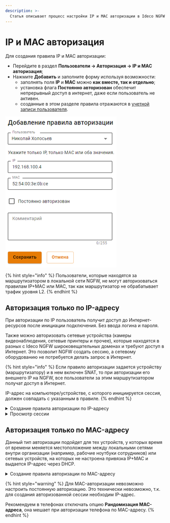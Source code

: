 ```yaml
---
description: >-
  Статья описывает процесс настройки IP и MAC авторизации в Ideco NGFW VPP.
---
```


# IP и MAC авторизация

Для создания правила IP и MAC авторизации:

* Перейдите в раздел **Пользователи -> Авторизация -> IP и MAC авторизация**;
* Нажмите **Добавить** и заполните форму используя возможности:
  * заполнять поля **IP** и **MAC** можно **как вместе, так и отдельно**;
  * установка флага **Постоянно авторизован** обеспечит непрерывный доступ в интернет, даже если пользователь не активен.&#x20;
  * созданные в этом разделе правила отражаются в [учетной записи пользователя](/settings/users/user-tree.md#kak-sozdat-uchetnuyu-zapis-polzovatelya).

![](/.gitbook/assets/ip-mac-authorization.png)

{% hint style="info" %}
Пользователи, которые находятся за маршрутизатором в локальной сети NGFW, не могут авторизоваться правилам IP+MAС или MAC, так как маршрутизатор не обрабатывает трафик уровня L2.
{% endhint %}

## Авторизация только по IP-адресу

При авторизации по IP пользователь получит доступ до Интернет-ресурсов после инициации подключения. Без ввода логина и пароля.

Также можно авторизовать сетевые устройства (камеры видеонаблюдения, сетевые принтеры и прочее), которые находятся в разных с Ideco NGFW широковещательных доменах и требуют доступ в Интернет. Это позволит NGFW создать сессию, а сетевому оборудованию не потребуется делать запрос в Интернет.

{% hint style="info" %}
Если правило авторизации задается устройству (маршрутизатору) и в нем включен SNAT, то при авторизации его внешнего IP на NGFW, все пользователи за этим маршрутизатором получат доступ в Интернет.

IP-адрес на компьютере/устройстве, с которого инициируется сессия, должен совпадать с указанным в правиле.
{% endhint %}

<details>

<summary>Создание правила авторизации по IP-адресу</summary>

Чтобы авторизовать пользователя по IP-адресу:

1. [Создайте пользователя](/settings/users/user-tree.md#kak-sozdat-uchetnuyu-zapis-polzovatelya) в Ideco NGFW или [импортируйте](/settings/users/active-directory/impot-users.md) его из Active Directory, который будет авторизован по IP.
2. Перейдите в раздел **Пользователи -> Учетные записи -> учетная запись пользователя -> IP и MAC авторизация** или **Пользователи -> Авторизация -> IP и MAC авторизация**.
3. Создайте правило-связку **IP-адрес <--> Пользователь**:

![](/.gitbook/assets/ip-mac-authorization1.png)

</details>

<details>

<summary>Просмотр сессии</summary>

После того как пользователь делает запрос в Интернет, на NGFW будет автоматически создана сессия с типом авторизации IP в разделе Мониторинг -> Авторизованные пользователи:

![](/.gitbook/assets/ip-mac-authorization3.png)

Под одним пользователем можно авторизовать только одно устройство по IP-адресу. Но одновременно с данным типом авторизации под одним пользователем можно авторизовать еще четыре устройства любым другим методом авторизации.

</details>

## Авторизация только по MAC-адресу

Данный тип авторизации подойдет для тех устройств, у которых время от времени меняется местоположение между локальными сетями внутри организации (например, рабочие ноутбуки сотрудников) или сетевых устройств, на которых не настроена привязка IP+MAC и выдается IP-адрес через DHCP.

<details>

<summary>Создание правила авторизации по MAC-адресу</summary>

Чтобы авторизовать пользователя по MAC-адресу, необходимо выполнить следующие действия:

1\. Узнать MAC-адрес устройства. Для этого в командной строке Windows введите команду: `ipconfig /all | findstr Address`\
Для русскоязычной версии: `ipconfig /all | findstr адрес`

![](/.gitbook/assets/ip-mac-authorization4.png)

2\. Удостовериться, что компьютер и NGFW находятся в одном широковещательном домене. Для этого на NGFW в разделе **Управление сервером -> Терминал** введите команду: `ip neigh`:

![](/.gitbook/assets/ip-mac-authorization5.png)

Команда выводит ARP-таблицу NGFW, наличие записи с MAC-адресом устройства и статусом REACHEBLE говорит об имеющейся L2 доступности между NGFW и устройством.

3\. Создать правило-связку **Пользователь <--> MAC-адрес** в разделе **Пользователи -> Авторизация -> IP и MAC авторизация**:

![](/.gitbook/assets/ip-mac-authorization2.png)

</details>

{% hint style="warning" %}
Для MAC-авторизации невозможно настроить постоянную авторизацию. Это технически невозможно, т.к. для создания авторизованной сессии необходим IP-адрес.

Рекомендуем в телефонах отключать опцию **Рандомизация MAC-адреса**, она мешает при авторизации телефона по MAC-адресу.
{% endhint %}
